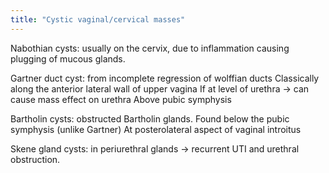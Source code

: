 ```yaml
---
title: "Cystic vaginal/cervical masses"
---
```

Nabothian cysts: usually on the cervix, due to inflammation causing plugging of mucous glands.

Gartner duct cyst: from incomplete regression of wolffian ducts
Classically along the anterior lateral wall of upper vagina
If at level of urethra &#8594; can cause mass effect on urethra
Above pubic symphysis

Bartholin cysts: obstructed Bartholin glands.
Found below the pubic symphysis (unlike Gartner)
At posterolateral aspect of vaginal introitus

Skene gland cysts: in periurethral glands &#8594; recurrent UTI and urethral obstruction.

